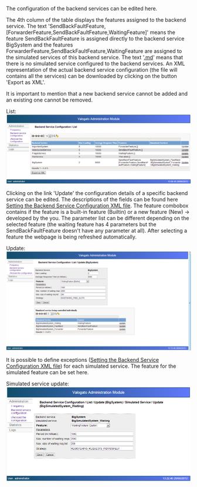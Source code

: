 The configuration of the backend services can be edited here.

The 4th column of the table displays the features assigned to the backend service. The text 'SendBackFaultFeature,[ForwarderFeature,SendBackFaultFeature,WaitingFeature]' means the feature SendBackFaultFeature is assigned directly to the backend service BigSystem and the features ForwarderFeature,SendBackFaultFeature,WaitingFeature are assigned to the simulated services of this backend service. The text '[.md](.md)' means that there is no simulated service configured to the backend services.
An XML representation of the actual backend service configuration (the file will contains all the services) can be downloaded by clicking on the button 'Export as XML'.

It is important to mention that a new backend service cannot be added and an existing one cannot be removed.

List:
![images/4-backendservice-list.png](images/4-backendservice-list.png)

Clicking on the link 'Update' the configuration details of a specific backend service can be edited. The descriptions of the fields can be found here [Setting the Backend Service Configuration XML file](BackendServiceConfigXML.md).
The feature combobox contains if the feature is a built-in feature (Builtin) or a new feature (New) -> developed by the you.
The parameter list can be different depending on the selected feature (the waiting feature has 4 parameters but the SendBackFaultFeature doesn't have any parameter at all). After selecting a feature the webpage is being refreshed automatically.

Update:
![images/5-backendservice-update.png](images/5-backendservice-update.png)

It is possible to define exceptions ([Setting the Backend Service Configuration XML file](BackendServiceConfigXML.md)) for each simulated service. The feature for the simulated feature can be set here.

Simulated service update:
![images/6-simulatedservice-update.png](images/6-simulatedservice-update.png)